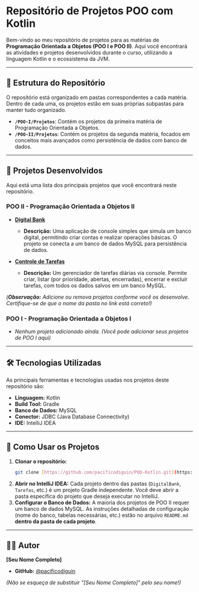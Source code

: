 # Repositório de Projetos POO com Kotlin

Bem-vindo ao meu repositório de projetos para as matérias de **Programação Orientada a Objetos (POO I e POO II)**. Aqui você encontrará as atividades e projetos desenvolvidos durante o curso, utilizando a linguagem Kotlin e o ecossistema da JVM.

---

## 📂 Estrutura do Repositório

O repositório está organizado em pastas correspondentes a cada matéria. Dentro de cada uma, os projetos estão em suas próprias subpastas para manter tudo organizado.

- **`/POO-I/Projetos`**: Contém os projetos da primeira matéria de Programação Orientada a Objetos.
- **`/POO-II/Projetos`**: Contém os projetos da segunda matéria, focados em conceitos mais avançados como persistência de dados com banco de dados.

---

## 🚀 Projetos Desenvolvidos

Aqui está uma lista dos principais projetos que você encontrará neste repositório.

### POO II - Programação Orientada a Objetos II

* **[Digital Bank](./POO-II/Projetos/DigitalBank)**
    * **Descrição:** Uma aplicação de console simples que simula um banco digital, permitindo criar contas e realizar operações básicas. O projeto se conecta a um banco de dados MySQL para persistência de dados.

* **[Controle de Tarefas](./POO-II/Projetos/Tarefas)**
    * **Descrição:** Um gerenciador de tarefas diárias via console. Permite criar, listar (por prioridade, abertas, encerradas), encerrar e excluir tarefas, com todos os dados salvos em um banco MySQL.

*(**Observação:** Adicione ou remova projetos conforme você os desenvolve. Certifique-se de que o nome da pasta no link está correto!)*

### POO I - Programação Orientada a Objetos I

* *Nenhum projeto adicionado ainda. (Você pode adicionar seus projetos de POO I aqui)*

---

## 🛠️ Tecnologias Utilizadas

As principais ferramentas e tecnologias usadas nos projetos deste repositório são:

-   **Linguagem:** Kotlin
-   **Build Tool:** Gradle
-   **Banco de Dados:** MySQL
-   **Conector:** JDBC (Java Database Connectivity)
-   **IDE:** IntelliJ IDEA

---

## 📖 Como Usar os Projetos

1.  **Clonar o repositório:**
    ```bash
    git clone [https://github.com/pacificodiguin/POO-Kotlin.git](https://github.com/pacificodiguin/POO-Kotlin.git)
    ```
2.  **Abrir no IntelliJ IDEA:** Cada projeto dentro das pastas (`DigitalBank`, `Tarefas`, etc.) é um projeto Gradle independente. Você deve abrir a pasta específica do projeto que deseja executar no IntelliJ.
3.  **Configurar o Banco de Dados:** A maioria dos projetos de POO II requer um banco de dados MySQL. As instruções detalhadas de configuração (nome do banco, tabelas necessárias, etc.) estão no arquivo `README.md` **dentro da pasta de cada projeto**.

---

## 👨‍💻 Autor

**[Seu Nome Completo]**

-   **GitHub:** [@pacificodiguin](https://github.com/pacificodiguin)

*(Não se esqueça de substituir "[Seu Nome Completo]" pelo seu nome!)*
